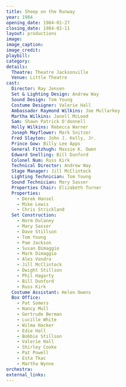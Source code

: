 ```yaml
---
title: Sheep on the Runway
year: 1984
opening_date: 1984-01-27
closing_date: 1984-02-11
layout: productions
image:
image_caption:
image_credit:
playbill: 
category: 
details:
  Theatre: Theatre Jacksonville
  Venue: Little Theatre
cast:
  Director: Ray Jensen
  Set & Lighting Design: Andrew Way
  Sound Design: Tom Young
  Costume Designer: Valerie Hall
  Ambassador Raymond Wilkins: Joe Mullarkey
  Martha Wilkins: Janell McLeod
  Sam: Shawn Patrick O'donnell
  Holly Wilkins: Rebecca Warner
  Joseph Mayflower: Mark Snitzer
  Fred Slayton: John J. Kelly, Jr.
  Prince Gow: Billy Lee Apps
  General Fitzhugh: Massie K. Owen
  Edward Snelling: Bill Dunford
  Colonel Num: Russ Kirk
  Technical Director: Andrew Way
  Stage Manager: Jill McClintock
  Lighting Technician: Tom Young
  Sound Technician: Mary Sasser
  Properties Chair: Elizabeth Turner
  Properties:
    - Derek Hansel
    - Mike Lewis
    - Chris Strickland
  Set Construction:
    - Norm Dulaney
    - Mary Sasser
    - Dave Stillson
    - Tom Young
    - Pam Jackson
    - Susan Dimaggio
    - Mark Dimaggio
    - Ales Vondra
    - Jill McClintock
    - Dwight Stillson
    - Phil Hagarty
    - Bill Dunford
    - Russ Kirk
  Costume Assistant: Helen Owens
  Box Office:
    - Pat Somers
    - Nancy Mull
    - Gertrude Berman
    - Lucille White
    - Wilma Hacker
    - Edie Hall
    - Bobbie Stillson
    - Valerie Hall
    - Shirley Cooke
    - Pat Powell
    - Esta Tkac
    - Martha Wynne
orchestra:
external_links:
---
```


